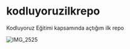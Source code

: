 # kodluyoruzilkrepo
Kodluyoruz Eğitimi kapsamında açtığım ilk repo


![IMG_2525](https://user-images.githubusercontent.com/75329776/206784176-a45da596-02d6-43ce-ba57-78efa906ad79.JPG)
